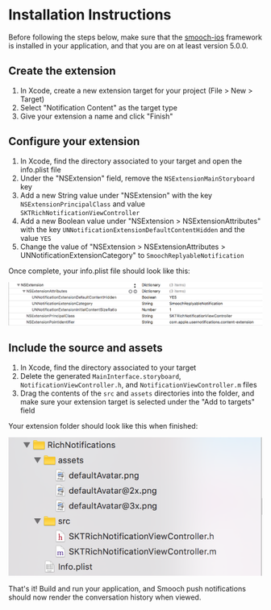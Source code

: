 # Installation Instructions

Before following the steps below, make sure that the [smooch-ios](https://github.com/smooch/smooch-ios) framework is installed in your application, and that you are on at least version 5.0.0.

## Create the extension

1. In Xcode, create a new extension target for your project (File > New > Target)
2. Select "Notification Content" as the target type
3. Give your extension a name and click "Finish"

## Configure your extension

1. In Xcode, find the directory associated to your target and open the info.plist file
2. Under the "NSExtension" field, remove the `NSExtensionMainStoryboard` key
3. Add a new String value under "NSExtension" with the key `NSExtensionPrincipalClass` and value `SKTRichNotificationViewController`
4. Add a new Boolean value under "NSExtension > NSExtensionAttributes"  with the key `UNNotificationExtensionDefaultContentHidden` and the value `YES`
5. Change the value of "NSExtension > NSExtensionAttributes > UNNotificationExtensionCategory" to `SmoochReplyableNotification`

Once complete, your info.plist file should look like this:

![Info.plist configuration](https://raw.githubusercontent.com/smooch/smooch-ios-rich-notifications/master/readme_img/info-plist.png)

## Include the source and assets

1. In Xcode, find the directory associated to your target
2. Delete the generated `MainInterface.storyboard`, `NotificationViewController.h`, and `NotificationViewController.m` files
3. Drag the contents of the `src` and `assets` directories into the folder, and make sure your extension target is selected under the "Add to targets" field

Your extension folder should look like this when finished:

![Extension folder structure](https://raw.githubusercontent.com/smooch/smooch-ios-rich-notifications/master/readme_img/config.png)

That's it! Build and run your application, and Smooch push notifications should now render the conversation history when viewed.